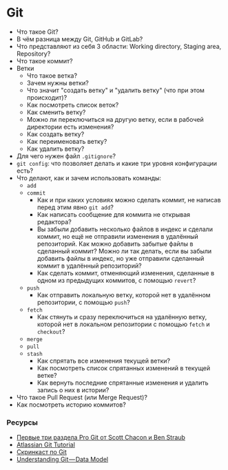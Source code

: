 # Git

* Что такое Git?
* В чём разница между Git, GitHub и GitLab?
* Что представляют из себя 3 области: Working directory, Staging area, Repository?
* Что такое коммит?
* Ветки
  * Что такое ветка?
  * Зачем нужны ветки?
  * Что значит "создать ветку" и "удалить ветку" (что при этом происходит)?
  * Как посмотреть список веток?
  * Как сменить ветку?
  * Можно ли переключиться на другую ветку, если в рабочей директории есть изменения?
  * Как создать ветку?
  * Как переименовать ветку?
  * Как удалить ветку?
* Для чего нужен файл `.gitignore`?
* `git config`: что позволяет делать и какие три уровня конфигурации есть?
* Что делают, как и зачем использовать команды:
  * `add`
  * `commit`
    * Как и при каких условиях можно сделать коммит, не написав перед этим явно `git add`?
    * Как написать сообщение для коммита не открывая редактора?
    * Вы забыли добавить несколько файлов в индекс и сделали коммит, но ещё не отправили изменения в удалённый репозиторий. Как можно добавить забытые файлы в сделанный коммит? Можно ли так делать, если вы забыли добавить файлы в индекс, но уже отправили сделанный коммит в удалённый репозиторий?
    * Как сделать коммит, отменяющий изменения, сделанные в одном из предыдущих коммитов, с помощью `revert`?
  * `push`
    * Как отправить локальную ветку, которой нет в удалённом репозитории, с помощью `push`?
  * `fetch`
    * Как стянуть и сразу переключиться на удалённую ветку, которой нет в локальном репозитории с помощью `fetch` и `checkout`?
  * `merge`
  * `pull`
  * `stash`
    * Как спрятать все изменения текущей ветки?
    * Как посмотреть список спрятанных изменений в текущей ветке?
    * Как вернуть последние спрятанные изменения и удалить запись о них в истории?
* Что такое Pull Request (или Merge Request)?
* Как посмотреть историю коммитов?

### Ресурсы
* [Первые три раздела Pro Git от Scott Chacon и Ben Straub](https://git-scm.com/book/ru/v2)
* [Atlassian Git Tutorial](https://www.atlassian.com/git)
* [Скринкаст по Git](https://learn.javascript.ru/screencast/git#intro-starting-video)
* [Understanding Git — Data Model](https://medium.com/hackernoon/https-medium-com-zspajich-understanding-git-data-model-95eb16cc99f5)
